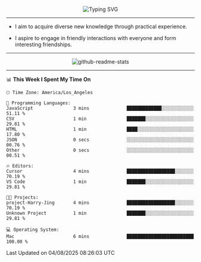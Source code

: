 <p align="center">
  <img src="https://readme-typing-svg.demolab.com?font=Fira+Code&weight=500&size=32&duration=2500&pause=1600&center=true&vCenter=true&random=false&width=1024&height=64&lines=Hi+there+%F0%9F%91%8B;I'm+delighted+you+could+make+it+here+%F0%9F%8E%89;I'm+Harry%2C+a+college+student+still+finding+my+way" alt="Typing SVG" />
</p>


---


- I aim to acquire diverse new knowledge through practical experience.

- I aspire to engage in friendly interactions with everyone and form interesting friendships.


---


<p align="center">
  <img src="https://github-readme-stats.vercel.app/api?username=Harry-Jing&show_icons=true" alt="github-readme-stats"/>
</p>


---

<!--START_SECTION:waka-->
📊 **This Week I Spent My Time On** 

```text
🕑︎ Time Zone: America/Los_Angeles

💬 Programming Languages: 
JavaScript               3 mins              █████████████░░░░░░░░░░░░   51.11 % 
CSV                      1 min               ███████░░░░░░░░░░░░░░░░░░   29.81 % 
HTML                     1 min               ████░░░░░░░░░░░░░░░░░░░░░   17.80 % 
JSON                     0 secs              ░░░░░░░░░░░░░░░░░░░░░░░░░   00.76 % 
Other                    0 secs              ░░░░░░░░░░░░░░░░░░░░░░░░░   00.51 % 

🔥 Editors: 
Cursor                   4 mins              ██████████████████░░░░░░░   70.19 % 
VS Code                  1 min               ███████░░░░░░░░░░░░░░░░░░   29.81 % 

🐱‍💻 Projects: 
project-Harry-Jing       4 mins              ██████████████████░░░░░░░   70.19 % 
Unknown Project          1 min               ███████░░░░░░░░░░░░░░░░░░   29.81 % 

💻 Operating System: 
Mac                      6 mins              █████████████████████████   100.00 % 
```


 Last Updated on 04/08/2025 08:26:03 UTC
<!--END_SECTION:waka-->
